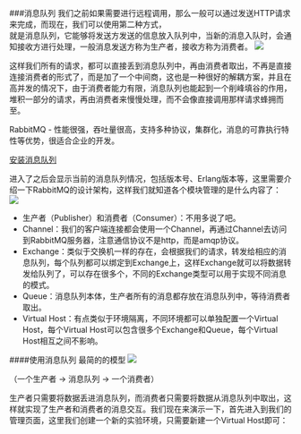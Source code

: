 ###消息队列
我们之前如果需要进行远程调用，那么一般可以通过发送HTTP请求来完成，而现在，我们可以使用第二种方式，  
就是消息队列，它能够将发送方发送的信息放入队列中，当新的消息入队时，会通知接收方进行处理，一般消息发送方称为生产者，接收方称为消费者。
![](https://www.yuque.com/api/filetransfer/images?url=https%3A%2F%2Ftva1.sinaimg.cn%2Flarge%2Fe6c9d24ely1h1aifat4bgj21qy0g6abi.jpg&sign=3b01a51d1189ea7a65f78a6e0485a7049397503eaced54f5eb68590ba700a15d)

这样我们所有的请求，都可以直接丢到消息队列中，再由消费者取出，不再是直接连接消费者的形式了，而是加了一个中间商，这也是一种很好的解耦方案，并且在高并发的情况下，由于消费者能力有限，消息队列也能起到一个削峰填谷的作用，堆积一部分的请求，再由消费者来慢慢处理，而不会像直接调用那样请求蜂拥而至。

RabbitMQ  -  性能很强，吞吐量很高，支持多种协议，集群化，消息的可靠执行特性等优势，很适合企业的开发。

[安装消息队列](https://wanghuichen.blog.csdn.net/article/details/124797746?spm=1001.2101.3001.6650.5&utm_medium=distribute.pc_relevant.none-task-blog-2%7Edefault%7EOPENSEARCH%7ERate-5-124797746-blog-117995202.pc_relevant_multi_platform_whitelistv3&depth_1-utm_source=distribute.pc_relevant.none-task-blog-2%7Edefault%7EOPENSEARCH%7ERate-5-124797746-blog-117995202.pc_relevant_multi_platform_whitelistv3&utm_relevant_index=10)

进入了之后会显示当前的消息队列情况，包括版本号、Erlang版本等，这里需要介绍一下RabbitMQ的设计架构，这样我们就知道各个模块管理的是什么内容了：
![](https://www.yuque.com/api/filetransfer/images?url=https%3A%2F%2Ftva1.sinaimg.cn%2Flarge%2Fe6c9d24ely1h1bcul1hzzj21r40iogq3.jpg&sign=226777bfd1ff2ef32cf5aab861464e769d51cc6f3d295535739496c455ddd447)

* 生产者（Publisher）和消费者（Consumer）：不用多说了吧。
* Channel：我们的客户端连接都会使用一个Channel，再通过Channel去访问到RabbitMQ服务器，注意通信协议不是http，而是amqp协议。
* Exchange：类似于交换机一样的存在，会根据我们的请求，转发给相应的消息队列，每个队列都可以绑定到Exchange上，这样Exchange就可以将数据转发给队列了，可以存在很多个，不同的Exchange类型可以用于实现不同消息的模式。
* Queue：消息队列本体，生产者所有的消息都存放在消息队列中，等待消费者取出。
* Virtual Host：有点类似于环境隔离，不同环境都可以单独配置一个Virtual Host，每个Virtual Host可以包含很多个Exchange和Queue，每个Virtual Host相互之间不影响。

####使用消息队列
最简的的模型
![](https://www.yuque.com/api/filetransfer/images?url=https%3A%2F%2Ftva1.sinaimg.cn%2Flarge%2Fe6c9d24ely1h1cin640c8j21fg06ajrh.jpg&sign=a3549deb2c6c8c3a533e28bbcca61ba939a27385b6ab3c3bff35da4950ed689f)

（一个生产者 -> 消息队列 -> 一个消费者）

生产者只需要将数据丢进消息队列，而消费者只需要将数据从消息队列中取出，这样就实现了生产者和消费者的消息交互。我们现在来演示一下，首先进入到我们的管理页面，这里我们创建一个新的实验环境，只需要新建一个Virtual Host即可：
